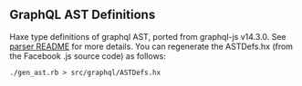 GraphQL AST Definitions
----

Haxe type definitions of graphql AST, ported from graphql-js v14.3.0. See
[parser README](../parser/README.md)  for more details. You can regenerate
the ASTDefs.hx (from the Facebook .js source code) as follows:

```
./gen_ast.rb > src/graphql/ASTDefs.hx
```

